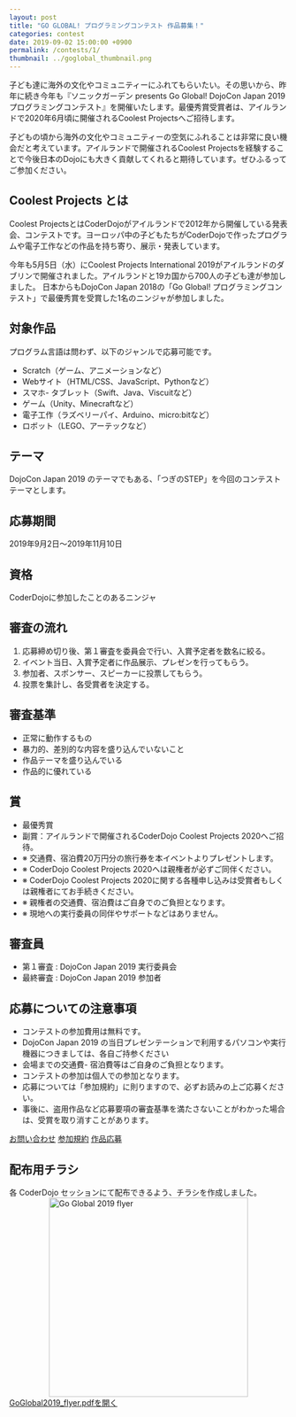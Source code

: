 ```yaml
---
layout: post
title: "GO GLOBAL! プログラミングコンテスト 作品募集！"
categories: contest
date: 2019-09-02 15:00:00 +0900
permalink: /contests/1/
thumbnail: ../goglobal_thumbnail.png
---
```


子ども達に海外の文化やコミュニティーにふれてもらいたい。その思いから、昨年に続き今年も『ソニックガーデン presents Go Global! DojoCon Japan 2019 プログラミングコンテスト』を開催いたします。最優秀賞受賞者は、アイルランドで2020年6月頃に開催されるCoolest Projectsへご招待します。

子どもの頃から海外の文化やコミュニティーの空気にふれることは非常に良い機会だと考えています。アイルランドで開催されるCoolest Projectsを経験することで今後日本のDojoにも大きく貢献してくれると期待しています。ぜひふるってご参加ください。

## Coolest Projects とは
Coolest ProjectsとはCoderDojoがアイルランドで2012年から開催している発表会、コンテストです。ヨーロッパ中の子どもたちがCoderDojoで作ったプログラムや電子工作などの作品を持ち寄り、展示・発表しています。

今年も5月5日（水）にCoolest Projects International 2019がアイルランドのダブリンで開催されました。アイルランドと19カ国から700人の子ども達が参加しました。 日本からもDojoCon Japan 2018の「Go Global! プログラミングコンテスト」で最優秀賞を受賞した1名のニンジャが参加しました。

## 対象作品
プログラム言語は問わず、以下のジャンルで応募可能です。

- Scratch（ゲーム、アニメーションなど）
- Webサイト（HTML/CSS、JavaScript、Pythonなど）
- スマホ- タブレット（Swift、Java、Viscuitなど）
- ゲーム（Unity、Minecraftなど）
- 電子工作（ラズベリーパイ、Arduino、micro:bitなど）
- ロボット（LEGO、アーテックなど）

## テーマ
DojoCon Japan 2019 のテーマでもある、「つぎのSTEP」を今回のコンテストテーマとします。

## 応募期間
2019年9月2日～2019年11月10日

## 資格
CoderDojoに参加したことのあるニンジャ

## 審査の流れ
1. 応募締め切り後、第１審査を委員会で行い、入賞予定者を数名に絞る。
2. イベント当日、入賞予定者に作品展示、プレゼンを行ってもらう。
3. 参加者、スポンサー、スピーカーに投票してもらう。
4. 投票を集計し、各受賞者を決定する。

## 審査基準
- 正常に動作するもの
- 暴力的、差別的な内容を盛り込んでいないこと
- 作品テーマを盛り込んでいる
- 作品的に優れている

## 賞
- 最優秀賞
- 副賞：アイルランドで開催されるCoderDojo Coolest Projects 2020へご招待。
- ※ 交通費、宿泊費20万円分の旅行券を本イベントよりプレゼントします。
- ※ CoderDojo Coolest Projects 2020へは親権者が必ずご同伴ください。
- ※ CoderDojo Coolest Projects 2020に関する各種申し込みは受賞者もしくは親権者にてお手続きください。
- ※ 親権者の交通費、宿泊費はご自身でのご負担となります。
- ※ 現地への実行委員の同伴やサポートなどはありません。

## 審査員
- 第１審査 : DojoCon Japan 2019 実行委員会
- 最終審査 : DojoCon Japan 2019 参加者

## 応募についての注意事項
- コンテストの参加費用は無料です。
- DojoCon Japan 2019 の当日プレゼンテーションで利用するパソコンや実行機器につきましては、各自ご持参ください
- 会場までの交通費- 宿泊費等はご自身のご負担となります。
- コンテストの参加は個人での参加となります。
- 応募については「参加規約」に則りますので、必ずお読みの上ご応募ください。
- 事後に、盗用作品など応募要項の審査基準を満たさないことがわかった場合は、受賞を取り消すことがあります。


<a href="https://forms.gle/B6DxEWTZjSSWkb7D9" class="button">お問い合わせ</a>
<a href="{{site.url}}/img/post/contestrule2019.pdf" class="button">参加規約</a>
<a href="https://forms.gle/RmwEofCBHC9gXBC97" class="button">作品応募</a>

## 配布用チラシ
各 CoderDojo セッションにて配布できるよう、チラシを作成しました。
<img src="{{site.url}}/img/post/GoGlobal2019_flyer.png" alt="Go Global 2019 flyer" style="width: 360px; max-width:100%; display: block; margin:0 auto;"/>
[GoGlobal2019_flyer.pdfを開く]({{site.url}}/img/post/GoGlobal2019_flyer.pdf)
